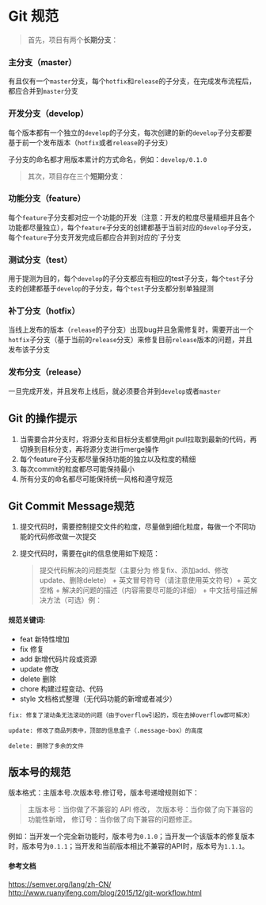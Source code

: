 # Git 规范

> 首先，项目有两个**长期分支**：

### 主分支（master）

有且仅有一个`master`分支，每个`hotfix`和`release`的子分支，在完成发布流程后，都应合并到`master`分支



### 开发分支（develop）

每个版本都有一个独立的`develop`的子分支，每次创建的新的`develop`子分支都要基于前一个发布版本（`hotfix`或者`release`的子分支）

子分支的命名都才用版本累计的方式命名，例如：`develop/0.1.0`



> 其次，项目存在三个**短期分支**：

### 功能分支（feature）

每个`feature`子分支都对应一个功能的开发（注意：开发的粒度尽量精细并且各个功能都尽量独立），每个`feature`子分支的创建都基于当前对应的`develop`子分支，每个`feature`子分支开发完成后都应合并到对应的`子分支



### 测试分支（test）

用于提测为目的，每个`develop`的子分支都应有相应的test子分支，每个`test`子分支的创建都基于`develop`的子分支，每个`test`子分支都分别单独提测



### 补丁分支（hotfix）

当线上发布的版本（`release`的子分支）出现bug并且急需修复时，需要开出一个`hotfix`子分支（基于当前的`release`分支）来修复目前`release`版本的问题，并且发布该子分支



### 发布分支（release）

一旦完成开发，并且发布上线后，就必须要合并到`develop`或者`master`




## Git 的操作提示

1. 当需要合并分支时，将源分支和目标分支都使用git pull拉取到最新的代码，再切换到目标分支，再将源分支进行merge操作
2. 每个feature子分支都尽量保持功能的独立以及粒度的精细
3. 每次commit的粒度都尽可能保持最小
4. 所有分支的命名都尽可能保持统一风格和遵守规范




## Git Commit Message规范

1. 提交代码时，需要控制提交文件的粒度，尽量做到细化粒度，每做一个不同功能的代码修改做一次提交

2. 提交代码时，需要在git的信息使用如下规范：

   > 提交代码解决的问题类型（主要分为 修复fix、添加add、修改update、删除delete） + 英文冒号符号（请注意使用英文符号）+ 英文空格 + 解决的问题的描述（内容需要尽可能的详细） + 中文括号描述解决方法（可选）例：

#### 规范关键词:

- feat 新特性增加
- fix 修复
- add 新增代码片段或资源
- update 修改
- delete 删除
- chore 构建过程变动、代码
- style 文档格式整理（无代码功能的新增或者减少）

`fix: 修复了滚动条无法滚动的问题（由于overflow引起的，现在去掉overflow即可解决）`

`update: 修改了商品列表中，顶部的信息盒子（.message-box）的高度`

`delete: 删除了多余的文件`



## 版本号的规范

版本格式：主版本号.次版本号.修订号，版本号递增规则如下：

> 主版本号：当你做了不兼容的 API 修改，
> 次版本号：当你做了向下兼容的功能性新增，
> 修订号：当你做了向下兼容的问题修正。

例如：当开发一个完全新功能时，版本号为`0.1.0`；当开发一个该版本的修复版本时，版本号为`0.1.1`；当开发和当前版本相比不兼容的API时，版本号为`1.1.1`。

#### 参考文档

<https://semver.org/lang/zh-CN/>
<http://www.ruanyifeng.com/blog/2015/12/git-workflow.html>